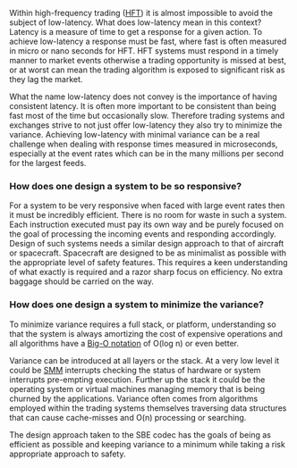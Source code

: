 Within high-frequency trading ([HFT](http://en.wikipedia.org/wiki/High-frequency_trading)) it is almost impossible to avoid the subject of low-latency. What does low-latency mean in this context? Latency is a measure of time to get a response for a given action. To achieve low-latency a response must be fast, where fast is often measured in micro or nano seconds for HFT. HFT systems must respond in a timely manner to market events otherwise a trading opportunity is missed at best, or at worst can mean the trading algorithm is exposed to significant risk as they lag the market.

What the name low-latency does not convey is the importance of having consistent latency. It is often more important to be consistent than being fast most of the time but occasionally slow. Therefore trading systems and exchanges strive to not just offer low-latency they also try to minimize the variance. Achieving low-latency with minimal variance can be a real challenge when dealing with response times measured in microseconds, especially at the event rates which can be in the many millions per second for the largest feeds.

### How does one design a system to be so responsive?

For a system to be very responsive when faced with large event rates then it must be incredibly efficient. There is no room for waste in such a system. Each instruction executed must pay its own way and be purely focused on the goal of processing the incoming events and responding accordingly. Design of such systems needs a similar design approach to that of aircraft or spacecraft. Spacecraft are designed to be as minimalist as possible with the appropriate level of safety features. This requires a keen understanding of what exactly is required and a razor sharp focus on efficiency. No extra baggage should be carried on the way.

### How does one design a system to minimize the variance?

To minimize variance requires a full stack, or platform, understanding so that the system is always amortizing the cost of expensive operations and all algorithms have a [Big-O notation](http://en.wikipedia.org/wiki/Big_O_notation) of O(log n) or even better.

Variance can be introduced at all layers or the stack. At a very low level it could be [SMM](http://en.wikipedia.org/wiki/System_Management_Mode) interrupts checking the status of hardware or system interrupts pre-empting execution. Further up the stack it could be the operating system or virtual machines managing memory that is being churned by the applications. Variance often comes from algorithms employed within the trading systems themselves traversing data structures that can cause cache-misses and O(n) processing or searching.

The design approach taken to the SBE codec has the goals of being as efficient as possible and keeping variance to a minimum while taking a risk appropriate approach to safety.